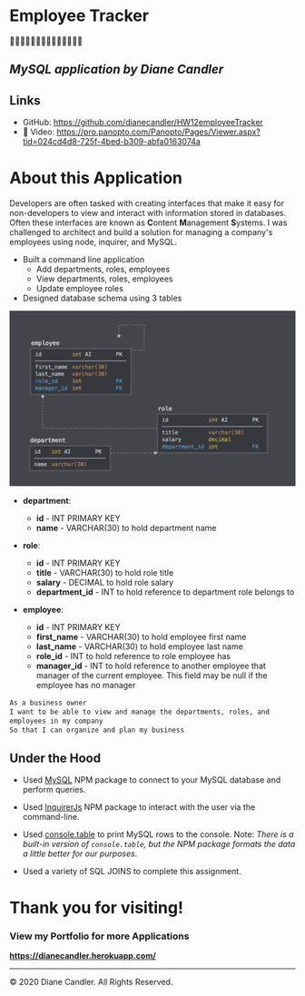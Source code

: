 # Employee Tracker
:man::woman::man::man::older_woman::man::older_man::woman::boy::man::girl::woman::older_woman::boy:

## *MySQL application by Diane Candler*

## Links
* GitHub:  https://github.com/dianecandler/HW12employeeTracker
* :movie_camera:  Video:  https://pro.panopto.com/Panopto/Pages/Viewer.aspx?tid=024cd4d8-725f-4bed-b309-abfa0163074a

# About this Application
Developers are often tasked with creating interfaces that make it easy for non-developers to view and interact with information stored in databases. Often these interfaces are known as **C**ontent **M**anagement **S**ystems. I was challenged to architect and build a solution for managing a company's employees using node, inquirer, and MySQL.
  * Built a command line application
     * Add departments, roles, employees
     * View departments, roles, employees
     * Update employee roles
  * Designed database schema using 3 tables

![Database Schema](Assets/schema.png)

* **department**:

  * **id** - INT PRIMARY KEY
  * **name** - VARCHAR(30) to hold department name

* **role**:

  * **id** - INT PRIMARY KEY
  * **title** -  VARCHAR(30) to hold role title
  * **salary** -  DECIMAL to hold role salary
  * **department_id** -  INT to hold reference to department role belongs to

* **employee**:

  * **id** - INT PRIMARY KEY
  * **first_name** - VARCHAR(30) to hold employee first name
  * **last_name** - VARCHAR(30) to hold employee last name
  * **role_id** - INT to hold reference to role employee has
  * **manager_id** - INT to hold reference to another employee that manager of the current employee. This field may be null if the employee has no manager
  

```
As a business owner
I want to be able to view and manage the departments, roles, and employees in my company
So that I can organize and plan my business
```

##  Under the Hood
* Used [MySQL](https://www.npmjs.com/package/mysql) NPM package to connect to your MySQL database and perform queries.

* Used [InquirerJs](https://www.npmjs.com/package/inquirer/v/0.2.3) NPM package to interact with the user via the command-line.

* Used [console.table](https://www.npmjs.com/package/console.table) to print MySQL rows to the console. Note:  *There is a built-in version of `console.table`, but the NPM package formats the data a little better for our purposes.*

* Used a variety of SQL JOINS to complete this assignment.




# Thank you for visiting!

### View my Portfolio for more Applications
**https://dianecandler.herokuapp.com/**

- - -
© 2020 Diane Candler. All Rights Reserved.
